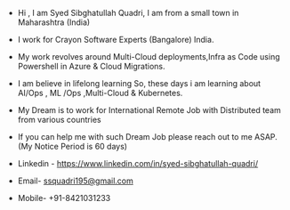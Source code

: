 - Hi , I am Syed Sibghatullah Quadri, I am from a small town in Maharashtra (India)
  
- I work for Crayon Software Experts (Bangalore) India.

- My work revolves around Multi-Cloud deployments,Infra as Code using Powershell in Azure & Cloud Migrations.

- I am believe in lifelong learning So, these days i am learning about AI/Ops , ML /Ops ,Multi-Cloud & Kubernetes.

- My Dream is to work for International Remote Job with Distributed team from various countries

- If you can help me with such Dream Job please reach out to me ASAP.(My Notice Period is 60 days)
  
- Linkedin - https://www.linkedin.com/in/syed-sibghatullah-quadri/

- Email- ssquadri195@gmail.com
  
- Mobile- +91-8421031233
